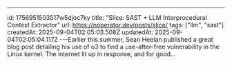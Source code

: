 ---
id: 1756951503517w5djoc7ky
title: "Slice: SAST + LLM Interprocedural Context Extractor"
url: https://noperator.dev/posts/slice/
tags: ["llm", "sast"]
createdAt: 2025-09-04T02:05:03.508Z
updatedAt: 2025-09-04T02:05:04.117Z
---Earlier this summer, Sean Heelan published a great blog post detailing his use of o3 to find a use-after-free vulnerability in the Linux kernel. The internet lit up in response, and for good…
